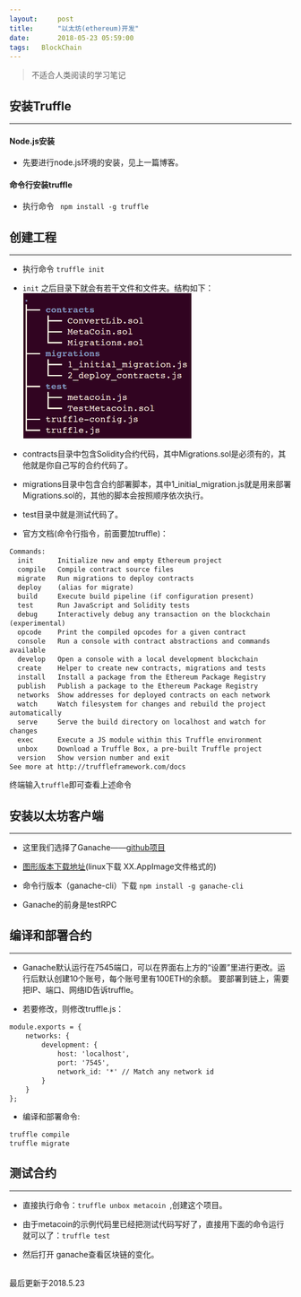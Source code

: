 ```yaml
---
layout:     post
title:      "以太坊(ethereum)开发"
date:       2018-05-23 05:59:00
tags:   BlockChain
---
```


> 不适合人类阅读的学习笔记

## 安装Truffle
---
#### Node.js安装

- 先要进行node.js环境的安装，见上一篇博客。

#### 命令行安装truffle

- 执行命令 ` npm install -g truffle`

## 创建工程
---

-  执行命令 `truffle init`

- `init` 之后目录下就会有若干文件和文件夹。结构如下：
![](images/block_chain/structure.png)

- contracts目录中包含Solidity合约代码，其中Migrations.sol是必须有的，其他就是你自己写的合约代码了。

- migrations目录中包含合约部署脚本，其中1_initial_migration.js就是用来部署Migrations.sol的，其他的脚本会按照顺序依次执行。

- test目录中就是测试代码了。

- 官方文档(命令行指令，前面要加truffle)：

```
Commands:
  init      Initialize new and empty Ethereum project
  compile   Compile contract source files
  migrate   Run migrations to deploy contracts
  deploy    (alias for migrate)
  build     Execute build pipeline (if configuration present)
  test      Run JavaScript and Solidity tests
  debug     Interactively debug any transaction on the blockchain (experimental)
  opcode    Print the compiled opcodes for a given contract
  console   Run a console with contract abstractions and commands available
  develop   Open a console with a local development blockchain
  create    Helper to create new contracts, migrations and tests
  install   Install a package from the Ethereum Package Registry
  publish   Publish a package to the Ethereum Package Registry
  networks  Show addresses for deployed contracts on each network
  watch     Watch filesystem for changes and rebuild the project automatically
  serve     Serve the build directory on localhost and watch for changes
  exec      Execute a JS module within this Truffle environment
  unbox     Download a Truffle Box, a pre-built Truffle project
  version   Show version number and exit
See more at http://truffleframework.com/docs

```
终端输入`truffle`即可查看上述命令

## 安装以太坊客户端
---

- 这里我们选择了Ganache——[github项目](https://github.com/trufflesuite/ganache-cli)

- [图形版本下载地址](https://github.com/trufflesuite/ganache/releases)(linux下载 XX.AppImage文件格式的)

- 命令行版本（ganache-cli）下载 `npm install -g ganache-cli`

- Ganache的前身是testRPC

## 编译和部署合约
---

- Ganache默认运行在7545端口，可以在界面右上方的“设置”里进行更改。运行后默认创建10个账号，每个账号里有100ETH的余额。
要部署到链上，需要把IP、端口、网络ID告诉truffle。

- 若要修改，则修改truffle.js：
```
module.exports = {  
    networks: {  
        development: {  
            host: 'localhost',  
            port: '7545',  
            network_id: '*' // Match any network id  
        }  
    }  
};  
```

- 编译和部署命令:
```
truffle compile  
truffle migrate
```

## 测试合约
---

- 直接执行命令：`truffle unbox metacoin `,创建这个项目。

- 由于metacoin的示例代码里已经把测试代码写好了，直接用下面的命令运行就可以了：`truffle test`

- 然后打开 ganache查看区块链的变化。



<br>
最后更新于2018.5.23
